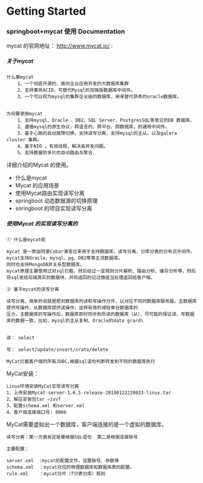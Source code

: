 # Getting Started

### springboot+mycat 使用 Documentation
mycat 的官网地址： http://www.mycat.io/ :

##### 关于mycat

    什么事mycat 
        1、一个彻底开源的、面向企业应用开发的大数据库集群
        2、支持事务ACID，可替代Mysql的加强版数据库中间件。
        3、一个可以视为mysql的集群企业级的数据库，用来替代昂贵的oracle数据库。
        
        
    为何要使用mycat 
        1、支持mysql、Oracle 、DB2、SQL Server、PostgresSQL等常见的DB 数据库。
        2、遵循mysql的原生协议，跨语言的、跨平台、跨数据库，的通用中间件。
        3、基于心跳的自动故障切换，支持读写分离，支持mysql的主从，以及galera cluster 集群。
        4、基于NIO ，有效线程，解决高并发问题。
        5、支持数据的多片的自动路由与聚合，



详细介绍的Mycat 的使用。

* 什么是mycat
* Mycat 的应用场景
* 使用Mycat路由实现读写分离
* springboot 动态数据源的切换原理
* soringboot 的项目实现读写分离

##### 使用Mycat 的实现读写分离的

    ① 什么是mycat呢
    
    mycat 是一款由阿里Cobar演变过来用于支持数据库，读写分离，分库分表的分布式中间件。mycat支持Oracle、mysql、pg、DB2等等主流数据库。
    同时也支持MongoDB非关系型数据库。
    mycat原理主要使用过对sql拦截，然后经过一定规则分片解析、路由分析、缓存分析等，然后将sql发给后端真实的数据块，并将返回的记过做适当处理返回给客户端。
    
    ② 基于mycat的读写分离
    
    读写分离，简单的说就是把对数据库的读和写操作分开，以对应不同的数据库服务器。主数据库提供写操作，从数据库提供读操作，这样有效的减轻单台数据库的
    压力，主数据库的写操作后，数据库即时同步到所读的数据库（从），尽可能的保证读、写数据库的数据一致，比如，mysql的主从复制、Oracle的data grard\
    
    
    读： select
    
    写： select/update/insert/crate/delete
    
    MyCat拦截客户端的所有JDBC,根据sql语句判断转发到不同的数据库执行


MyCat安装：

    Linux环境安装MyCat实现读写分离
    1、上传安装Mycat-server-1.6.5-release-20180122220033-linux.tar
    2、解压安装包tar –zxvf 
    3、配置schema.xml 和server.xml
    4、客户端连接端口号: 8066
    
MyCat需要虚拟出一个数据库，客户端连接的是一个虚拟的数据库。

    读写分离：第一方面肯定是要根据SQL语句  第二是根据连接账号
    
    主要配置：
    
    server.xml  :mycat的配置文件，设置账号、参数等
    schema.xml  ：mycat对应的物理数据库和数据库表的配置。
    rule.xml    ：mycat分片（f分表分库）规则
